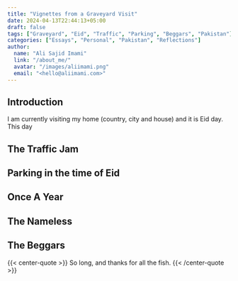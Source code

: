 ```yaml
---
title: "Vignettes from a Graveyard Visit"
date: 2024-04-13T22:44:13+05:00
draft: false
tags: ["Graveyard", "Eid", "Traffic", "Parking", "Beggars", "Pakistan"]
categories: ["Essays", "Personal", "Pakistan", "Reflections"]
author:
  name: "Ali Sajid Imami"
  link: "/about_me/"
  avatar: "/images/aliimami.png"
  email: "<hello@aliimami.com>"
---
```


## Introduction

I am currently visiting my home (country, city and house) and it is Eid day.
This day

## The Traffic Jam

<!-- Write about the traffic situation going to the graveyard. -->

## Parking in the time of Eid

<!-- Talk about the parking and parking tricks we used. -->

## Once A Year

<!-- Write about these visits people do once a year. and how they are both sad and important -->

## The Nameless

<!-- Write about the nameless graves -->

## The Beggars

<!-- Write about the beggars and the choice of doing something or nothing -->

{{< center-quote >}}
So long, and thanks for all the fish.
{{< /center-quote >}}
